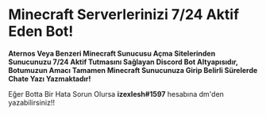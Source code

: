 # Minecraft Serverlerinizi 7/24 Aktif Eden Bot!
__Aternos Veya Benzeri Minecraft Sunucusu Açma Sitelerinden Sunucunuzu 7/24 Aktif Tutmasını Sağlayan Discord Bot Altyapısıdır,
Botumuzun Amacı Tamamen **Minecraft** Sunucunuza Girip Belirli Sürelerde Chate Yazı Yazmaktadır!__

Eğer Botta Bir Hata Sorun Olursa **izexlesh#1597** hesabına dm'den yazabilirsiniz!!
